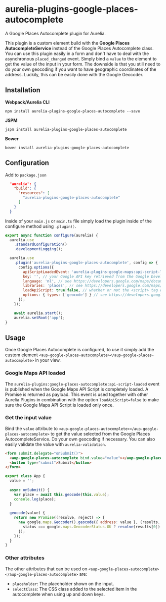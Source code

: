 # aurelia-plugins-google-places-autocomplete

A Google Places Autocomplete plugin for Aurelia.

This plugin is a custom element build with the **Google Places AutocompleteService** instead of the Google Places Autocomplete class. You can use this plugin easily in a form and don't have to deal with the asynchronous `placed_changed` event. Simply bind a `value` to the element to get the value of the input in your form. The downside is that you still need to do your own geocoding if you want to have geographic coordinates of the address. Luckily, this can be easily done with the Google Geocoder.

## Installation

**Webpack/Aurelia CLI**

```shell
npm install aurelia-plugins-google-places-autocomplete --save
```

**JSPM**

```shell
jspm install aurelia-plugins-google-places-autocomplete
```

**Bower**

```shell
bower install aurelia-plugins-google-places-autocomplete
```

## Configuration

Add to `package.json`

```json
  "aurelia": {
    "build": {
      "resources": [
        "aurelia-plugins-google-places-autocomplete"
      ]
    }
  }
```

Inside of your `main.js` or `main.ts` file simply load the plugin inside of the configure method using `.plugin()`.

```javascript
export async function configure(aurelia) {
  aurelia.use
    .standardConfiguration()
    .developmentLogging();

  aurelia.use
    .plugin('aurelia-plugins-google-places-autocomplete', config => {
      config.options({
        apiScriptLoadedEvent: 'aurelia-plugins:google-maps:api-script-loaded', // if loadApiScript is false, the event that is subscribed to to know when the Google Maps API is loaded by another plugin
        key: '', // your Google API key retrieved from the Google Developer Console
        language: 'nl', // see https://developers.google.com/maps/documentation/javascript/localization
        libraries: 'places', // see https://developers.google.com/maps/documentation/javascript/libraries
        loadApiScript: true|false, // whether or not the <script> tag of the Google Maps API should be loaded
        options: { types: ['geocode'] } // see https://developers.google.com/maps/documentation/javascript/places-autocomplete#add_autocomplete
      });
    });

    await aurelia.start();
    aurelia.setRoot('app');
}
```

## Usage

Once Google Places Autocomplete is configured, to use it simply add the custom element `<aup-google-places-autocomplete></aup-google-places-autocomplete>` in your view.

### Google Maps API loaded

The `aurelia-plugins:google-places-autocomplete:api-script-loaded` event is published when the Google Maps API Script is completely loaded. A Promise is returned as payload. This event is used together with other Aurelia Plugins in combination with the option `loadApiScript=false` to make sure the Google Maps API Script is loaded only once.


### Get the input value

Bind the `value` attribute to `<aup-google-places-autocomplete></aup-google-places-autocomplete>` to get the value selected from the Google Places AutocompleteService. Do your own geocoding if necessary. You can also easily validate the value with `aurelia-validation`.

```html
<form submit.delegate="onSubmit()">
  <aup-google-places-autocomplete bind.value="value"></aup-google-places-autocomplete>
  <button type="submit">Submit</button>
</form>
```

```javascript
export class App {
  value = '';
  
  async onSubmit() {
    var place = await this.geocode(this.value);
    console.log(place);
  }
  
  geocode(value) {
    return new Promise((resolve, reject) => {
      new google.maps.Geocoder().geocode({ address: value }, (results, status) => {
        status === google.maps.GeocoderStatus.OK ? resolve(results[0]) : reject();
      });
    });
  }
}
```

### Other attributes

The other attributes that can be used on `<aup-google-places-autocomplete></aup-google-places-autocomplete>` are:

* `placeholder`: The placeholder shown on the input.
* `selectClass`: The CSS class added to the selected item in the autocomplete when using up and down keys.
